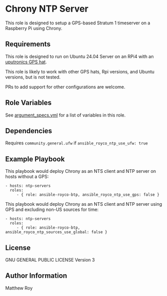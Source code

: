 Chrony NTP Server
=========

This role is designed to setup a GPS-based Stratum 1 timeserver on a Raspberry Pi using Chrony.

Requirements
------------

This role is designed to run on Ubuntu 24.04 Server on an RPi4 with an [uputronics GPS hat](https://store.uputronics.com/products/raspberry-pi-gps-rtc-expansion-board). 

This role is likely to work with other GPS hats, Rpi versions, and Ubuntu versions, but is not tested.

PRs to add support for other configurations are welcome.

Role Variables
--------------

See [argument_specs.yml](meta/argument_specs.yml) for a list of variables in this role.

Dependencies
------------

Requires `community.general.ufw` if `ansible_royco_ntp_use_ufw: true`

Example Playbook
----------------

This playbook would deploy Chrony as an NTS client and NTP server on hosts without a GPS:

    - hosts: ntp-servers
      roles:
         - { role: ansible-royco-btp, ansible_royco_ntp_use_gps: false }

This playbook would deploy Chrony as an NTS client and NTP server using GPS and excluding non-US sources for time:

    - hosts: ntp-servers
      roles:
         - { role: ansible-royco-btp, ansible_royco_ntp_sources_use_global: false }


License
-------

GNU GENERAL PUBLIC LICENSE Version 3

Author Information
------------------

Matthew Roy

